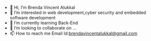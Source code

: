 - 👋 Hi, I’m Brenda Vincent Alukkal
- 👀 I’m interested in web development,cyber security and embedded software development
- 🌱 I’m currently learning Back-End
- 💞️ I’m looking to collaborate on ...
- 📫 How to reach me 
Email Id:brendavincentalukkal@gmail.com

<!---
BRENDA5-star/BRENDA5-star is a ✨ special ✨ repository because its `README.md` (this file) appears on your GitHub profile.
You can click the Preview link to take a look at your changes.
--->
